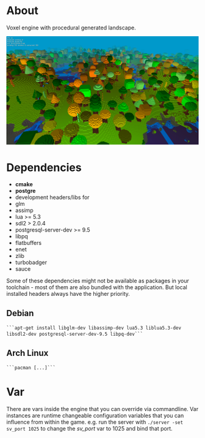 # About
Voxel engine with procedural generated landscape.

![Screenshot](/screenshots/2016-05-05.png "Status")

# Dependencies
* **cmake**
* **postgre**
* development headers/libs for
 * glm
 * assimp
 * lua >= 5.3
 * sdl2 > 2.0.4
 * postgresql-server-dev >= 9.5
 * libpq
 * flatbuffers
 * enet
 * zlib
 * turbobadger
 * sauce

Some of these dependencies might not be available as packages in your toolchain - most of them are also bundled with the application. But local installed headers always have the higher priority.

## Debian
    ```apt-get install libglm-dev libassimp-dev lua5.3 liblua5.3-dev libsdl2-dev postgresql-server-dev-9.5 libpq-dev```

## Arch Linux
    ```pacman [...]```

# Var
There are vars inside the engine that you can override via commandline. Var instances are runtime changeable
configuration variables that you can influence from within the game.
e.g. run the server with ```./server -set sv_port 1025``` to change the *sv_port* var to 1025 and bind that port.

